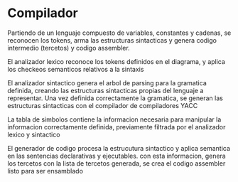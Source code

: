 # Compilador


Partiendo de un lenguaje compuesto de variables, constantes y cadenas, se reconocen los tokens, arma las estructuras sintacticas y genera codigo intermedio (tercetos) y codigo assembler.


El analizador lexico reconoce los tokens definidos en el diagrama, y aplica los checkeos semanticos relativos a la sintaxis

El analizador sintactico genera el arbol de parsing para la gramatica definida, creando las estructuras sintacticas propias del lenguaje a representar. Una vez definida correctamente la gramatica, se generan las estructuras sintacticas con el compilador de compiladores YACC 

La tabla de simbolos contiene la informacion necesaria para manipular la informacion correctamente definida, previamente filtrada por el analizador lexico y sintactico

El generador de codigo procesa la estrucutura sintactico y aplica semantica en las sentencias declarativas y ejecutables. con esta informacion, genera los tercetos 
con la lista de tercetos generada, se crea el codigo assembler listo para ser ensamblado

